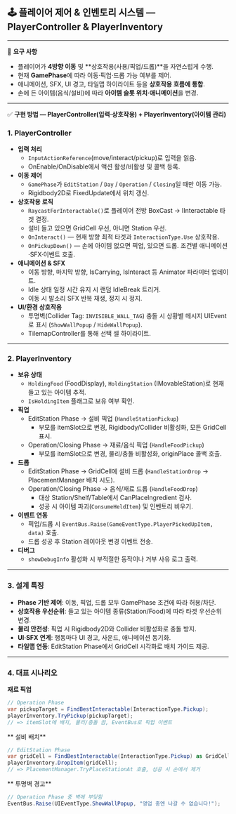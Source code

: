 ## 🕹 플레이어 제어 & 인벤토리 시스템 — PlayerController & PlayerInventory

---

🌟 **요구 사항**

- 플레이어가 **4방향 이동** 및 **상호작용(사용/픽업/드롭)**을 자연스럽게 수행.
- 현재 **GamePhase**에 따라 이동·픽업·드롭 가능 여부를 제어.
- 애니메이션, SFX, UI 경고, 타일맵 하이라이트 등을 **상호작용 흐름에 통합**.
- 손에 든 아이템(음식/설비)에 따라 **아이템 슬롯 위치·애니메이션**을 변경.

---

✅ **구현 방법 — PlayerController(입력·상호작용) + PlayerInventory(아이템 관리)**

### 1. PlayerController
- **입력 처리**
  - `InputActionReference`(move/interact/pickup)로 입력을 읽음.
  - OnEnable/OnDisable에서 액션 활성/비활성 및 콜백 등록.
- **이동 제어**
  - `GamePhase`가 `EditStation` / `Day` / `Operation` / `Closing`일 때만 이동 가능.
  - Rigidbody2D로 FixedUpdate에서 위치 갱신.
- **상호작용 로직**
  - `RaycastForInteractable()`로 플레이어 전방 BoxCast → IInteractable 타겟 결정.
  - 설비 들고 있으면 GridCell 우선, 아니면 Station 우선.
  - `OnInteract()` — 현재 방향 최적 타겟과 `InteractionType.Use` 상호작용.
  - `OnPickupDown()` — 손에 아이템 없으면 픽업, 있으면 드롭. 조건별 애니메이션·SFX·이벤트 호출.
- **애니메이션 & SFX**
  - 이동 방향, 마지막 방향, IsCarrying, IsInteract 등 Animator 파라미터 업데이트.
  - Idle 상태 일정 시간 유지 시 랜덤 IdleBreak 트리거.
  - 이동 시 발소리 SFX 반복 재생, 정지 시 정지.
- **UI/환경 상호작용**
  - 투명벽(Collider Tag: `INVISIBLE_WALL_TAG`) 충돌 시 상황별 메시지 UIEvent로 표시 (`ShowWallPopup` / `HideWallPopup`).
  - TilemapController를 통해 선택 셀 하이라이트.

---

### 2. PlayerInventory
- **보유 상태**
  - `HoldingFood` (FoodDisplay), `HoldingStation` (IMovableStation)로 현재 들고 있는 아이템 추적.
  - `IsHoldingItem` 플래그로 보유 여부 확인.
- **픽업**
  - EditStation Phase → 설비 픽업 (`HandleStationPickup`)  
    - 부모를 itemSlot으로 변경, Rigidbody/Collider 비활성화, 모든 GridCell 표시.
  - Operation/Closing Phase → 재료/음식 픽업 (`HandleFoodPickup`)  
    - 부모를 itemSlot으로 변경, 물리/충돌 비활성화, originPlace 콜백 호출.
- **드롭**
  - EditStation Phase → GridCell에 설비 드롭 (`HandleStationDrop` → PlacementManager 배치 시도).
  - Operation/Closing Phase → 음식/재료 드롭 (`HandleFoodDrop`)  
    - 대상 Station/Shelf/Table에서 CanPlaceIngredient 검사.
    - 성공 시 아이템 파괴(`ConsumeHeldItem`) 및 인벤토리 비우기.
- **이벤트 연동**
  - 픽업/드롭 시 `EventBus.Raise(GameEventType.PlayerPickedUpItem, data)` 호출.
  - 드롭 성공 후 Station 레이아웃 변경 이벤트 전송.
- **디버그**
  - `showDebugInfo` 활성화 시 부적절한 동작이나 거부 사유 로그 출력.

---

### 3. 설계 특징
- **Phase 기반 제어**: 이동, 픽업, 드롭 모두 GamePhase 조건에 따라 허용/차단.
- **상호작용 우선순위**: 들고 있는 아이템 종류(Station/Food)에 따라 타겟 우선순위 변경.
- **물리 안전성**: 픽업 시 Rigidbody2D와 Collider 비활성화로 충돌 방지.
- **UI·SFX 연계**: 행동마다 UI 경고, 사운드, 애니메이션 동기화.
- **타일맵 연동**: EditStation Phase에서 GridCell 시각화로 배치 가이드 제공.

---

### 4. 대표 시나리오

**재료 픽업**
```csharp
// Operation Phase
var pickupTarget = FindBestInteractable(InteractionType.Pickup);
playerInventory.TryPickup(pickupTarget);
// => itemSlot에 배치, 물리/충돌 끔, EventBus로 픽업 이벤트
```
** 설비 배치**
```csharp
// EditStation Phase
var gridCell = FindBestInteractable(InteractionType.Pickup) as GridCellStatus;
playerInventory.DropItem(gridCell);
// => PlacementManager.TryPlaceStationAt 호출, 성공 시 손에서 제거
```
** 투명벽 경고**
```csharp
// Operation Phase 중 벽에 부딪힘
EventBus.Raise(UIEventType.ShowWallPopup, "영업 중엔 나갈 수 없습니다!");
```
